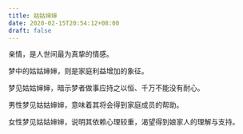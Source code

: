 ```yaml
---
title: 姑姑婶婶
date: 2020-02-15T20:54:12+08:00
draft: false
---
```


亲情，是人世间最为真挚的情感。

梦中的姑姑婶婶，则是家庭利益增加的象征。

梦见姑姑婶婶，暗示梦者做事应持之以恒、千万不能没有耐心。

男性梦见姑姑婶婶，意味着其将会得到家庭成员的帮助。

女性梦见姑姑婶婶，说明其依赖心理较重，渴望得到娘家人的理解与支持。

